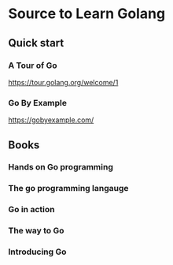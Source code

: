 # Source to Learn Golang

## Quick start

### A Tour of Go

https://tour.golang.org/welcome/1

### Go By Example

https://gobyexample.com/

## Books

### Hands on Go programming

### The go programming langauge

### Go in action

### The way to Go

### Introducing Go
